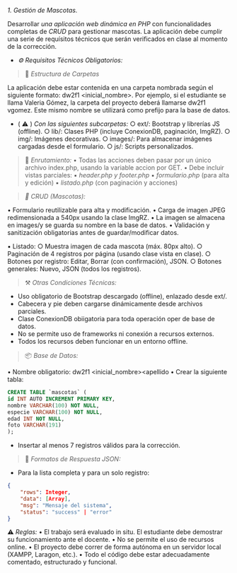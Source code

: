 *1. Gestión de Mascotas.*

Desarrollar *una aplicación web dinámica en PHP* con funcionalidades completas de *CRUD* para gestionar mascotas. La aplicación debe cumplir una serie de requísitos técnicos que serán verificados en clase al momento de la corrección.

- *⚙️ Requisitos Técnicos Obligatorios:*

> 📂 *Estructura de Carpetas*

La aplicación debe estar contenida en una carpeta nombrada según el siguiente formato: dw2f1 <inicial_nombre><apellido>. Por ejemplo, si el estudiante se llama Valeria Gómez, la carpeta del proyecto deberá llamarse dw2f1 vgomez. Este mismo nombre se utilizará como prefijo para la base de datos.

- ( ⚠️ ) *_Con las siguientes subcarpetas:_*
      ○ ext/: Bootstrap y librerías JS (offline).
      ○ lib/: Clases PHP (incluye ConexionDB, paginación, ImgRZ).
      ○ img/: Imágenes decorativas.
      ○ images/: Para almacenar imágenes cargadas desde el formulario.
      ○ js/: Scripts personalizados.

> 🧩 *Enrutamiento:*
    • Todas las acciones deben pasar por un único archivo index.php, usando la variable accion por GET.
    • Debe incluir vistas parciales:
        ▪︎ _header.php y footer.php_
        ▪︎ _formulario.php_ (para alta y edición)
        ▪︎ _listado.php_ (con paginación y acciones)

> *📖 CRUD (Mascotas):*

•    Formulario reutilizable para alta y modificación.
•    Carga de imagen JPEG redimensionada a 540px usando la clase ImgRZ.
•    La imagen se almacena en images/y se guarda su nombre en la base de datos.
•    Validación y sanitización obligatorias antes de guardar/modificar datos.

▪︎    Listado:
        ○ Muestra imagen de cada mascota (máx. 80px alto).
        ○ Paginación de 4 registros por página (usando clase vista en clase).
        ○ Botones por registro: Editar, Borrar (con confirmación), JSON.
        ○ Botones generales: Nuevo, JSON (todos los registros).

> ⚒️ *Otras Condiciones Técnicas:*

- Uso obligatorio de Bootstrap descargado (offline), enlazado desde ext/.
- Cabecera y pie deben cargarse dinámicamente desde archivos parciales.
- Clase ConexionDB obiigatoria para toda operación oper de base de datos.
- No se permite uso de frameworks ni conexión a recursos externos.
- Todos los recursos deben funcionar en un entorno offline.

> 📦 *Base de Datos:*

• Nombre obligatorio: dw2f1 <inicial_nombre><apellido
• Crear la siguiente tabla:
```sql
CREATE TABLE `mascotas` (
id INT AUTO INCREMENT PRIMARY KEY,
nombre VARCHAR(100) NOT NULL,
especie VARCHAR(100) NOT NULL,
edad INT NOT NULL,
foto VARCHAR(191)
);
```
- Insertar al menos 7 registros válidos para la corrección.

> 🔁 *Formatos de Respuesta JSON:*

- Para la lista completa y para un solo registro:
```JSON
{
    "rows": Integer,
    "data": [Array],
    "msg": "Mensaje del sistema",
    "status": "success" | "error"
}
```
⚠️  *Reglas:*
     • El trabajo será evaluado in situ. El estudiante debe demostrar su funcionamiento ante el docente.
     • No se permite el uso de recursos online.
     • El proyecto debe correr de forma autónoma en un servidor local (XAMPP, Laragon, etc.).
     • Todo el código debe estar adecuadamente comentado, estructurado y funcional.